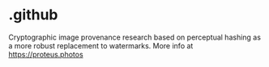 # .github

Cryptographic image provenance research based on perceptual hashing as a more robust replacement to watermarks. More info at https://proteus.photos
